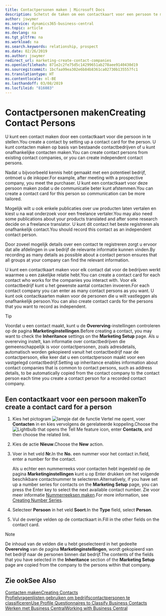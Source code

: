 ```yaml
---
title: Contactpersonen maken | Microsoft Docs
description: Schetst de taken om een contactkaart voor een persoon te maken, bijvoorbeeld een prospect of leverancier, om de relatie te helpen definiëren en communicatie af te stemmen.
author: jswymer
ms.service: dynamics365-business-central
ms.topic: article
ms.devlang: na
ms.tgt_pltfrm: na
ms.workload: na
ms.search.keywords: relationship, prospect
ms.date: 02/26/2019
ms.author: jswymer
redirect_url: marketing-create-contact-companies
ms.openlocfilehash: 871e2c2fe75d5c14299651ab278aee9140430d19
ms.sourcegitcommit: 1bcfaa99ea302e6b84b8361ca02730b135557fc1
ms.translationtype: HT
ms.contentlocale: nl-BE
ms.lasthandoff: 03/08/2019
ms.locfileid: "816083"
---
```

# <a name="creating-contact-persons"></a><span data-ttu-id="ccf44-103">Contactpersonen maken</span><span class="sxs-lookup"><span data-stu-id="ccf44-103">Creating Contact Persons</span></span>
<span data-ttu-id="ccf44-104">U kunt een contact maken door een contactkaart voor die persoon in te stellen.</span><span class="sxs-lookup"><span data-stu-id="ccf44-104">You create a contact by setting up a contact card for the person.</span></span> <span data-ttu-id="ccf44-105">U kunt contacten maken op basis van bestaande contactbedrijven of u kunt onafhankelijke contacten maken.</span><span class="sxs-lookup"><span data-stu-id="ccf44-105">You can create contact persons from existing contact companies, or you can create independent contact persons.</span></span>

<span data-ttu-id="ccf44-106">Nadat u bijvoorbeeld kennis hebt gemaakt met een potentieel bedrijf, ontmoet u de inkoper.</span><span class="sxs-lookup"><span data-stu-id="ccf44-106">For example, after meeting with a prospective company, you meet the purchaser.</span></span> <span data-ttu-id="ccf44-107">U kunt een contactkaart voor deze persoon maken zodat u de communicatie beter kunt afstemmen.</span><span class="sxs-lookup"><span data-stu-id="ccf44-107">You can create a contact card for this person so communication can be more tailored.</span></span>

<span data-ttu-id="ccf44-108">Mogelijk wilt u ook enkele publicaties over uw producten laten vertalen en kiest u na wat onderzoek voor een freelance vertaler.</span><span class="sxs-lookup"><span data-stu-id="ccf44-108">You may also need some publications about your products translated and after some research decide on a freelance translator.</span></span> <span data-ttu-id="ccf44-109">U kunt dit contact het beste registreren als onafhankelijk contact.</span><span class="sxs-lookup"><span data-stu-id="ccf44-109">You should record this contact as an independent contact person.</span></span>

<span data-ttu-id="ccf44-110">Door zoveel mogelijk details over een contact te registreren zorgt u ervoor dat alle afdelingen in uw bedrijf de relevante informatie kunnen vinden.</span><span class="sxs-lookup"><span data-stu-id="ccf44-110">By recording as many details as possible about a contact person ensures that all groups at your company can find the relevant information.</span></span>

<span data-ttu-id="ccf44-111">U kunt een contactkaart maken voor elk contact dat voor de bedrijven werkt waarmee u een zakelijke relatie hebt.</span><span class="sxs-lookup"><span data-stu-id="ccf44-111">You can create a contact card for each contact who works for the companies you interact with.</span></span> <span data-ttu-id="ccf44-112">Voor elk contactbedrijf kunt u het gewenste aantal contacten invoeren.</span><span class="sxs-lookup"><span data-stu-id="ccf44-112">For each contact company you can enter as many contact persons as you want.</span></span> <span data-ttu-id="ccf44-113">U kunt ook contactkaarten maken voor de personen die u wilt vastleggen als onafhankelijk persoon.</span><span class="sxs-lookup"><span data-stu-id="ccf44-113">You can also create contact cards for the persons that you want to record as independent.</span></span>

> [!TIP]  
>   <span data-ttu-id="ccf44-114">Voordat u een contact maakt, kunt u de **Overerving**-instellingen controleren op de pagina **Marketinginstellingen**.</span><span class="sxs-lookup"><span data-stu-id="ccf44-114">Before creating a contact, you may want to check the **Inheritance** settings on the **Marketing Setup** page.</span></span> <span data-ttu-id="ccf44-115">Als u overerving instelt, kan informatie over contactbedrijven die gemeenschappelijk is voor contactpersonen, zoals adresdetails, automatisch worden gekopieerd vanuit het contactbedrijf naar de contactpersoon, elke keer dat u een contactpersoon maakt voor een vastgelegd contactbedrijf.</span><span class="sxs-lookup"><span data-stu-id="ccf44-115">Setting up inheritance enables information about contact companies that is common to contact persons, such as address details, to be automatically copied from the contact company to the contact person each time you create a contact person for a recorded contact company.</span></span>

## <a name="to-create-a-contact-card-for-a-person"></a><span data-ttu-id="ccf44-116">Een contactkaart voor een persoon maken</span><span class="sxs-lookup"><span data-stu-id="ccf44-116">To create a contact card for a person</span></span>
1. <span data-ttu-id="ccf44-117">Kies het pictogram ![lampje dat de functie Vertel me opent](media/ui-search/search_small.png "Vertel me wat u wilt doen"), voer **Contacten** in en kies vervolgens de gerelateerde koppeling.</span><span class="sxs-lookup"><span data-stu-id="ccf44-117">Choose the ![Lightbulb that opens the Tell Me feature](media/ui-search/search_small.png "Tell me what you want to do") icon, enter **Contacts**, and then choose the related link.</span></span>
2. <span data-ttu-id="ccf44-118">Kies de actie **Nieuw**.</span><span class="sxs-lookup"><span data-stu-id="ccf44-118">Choose the **New** action.</span></span>
3. <span data-ttu-id="ccf44-119">Voer in het veld **Nr.**</span><span class="sxs-lookup"><span data-stu-id="ccf44-119">In the **No.**</span></span> <span data-ttu-id="ccf44-120">een nummer voor het contact in.</span><span class="sxs-lookup"><span data-stu-id="ccf44-120">field, enter a number for the contact.</span></span>

    <span data-ttu-id="ccf44-121">Als u echter een nummerreeks voor contacten hebt ingesteld op de pagina **Marketinginstellingen** kunt u op Enter drukken om het volgende beschikbare contactnummer te selecteren.</span><span class="sxs-lookup"><span data-stu-id="ccf44-121">Alternatively, if you have set up a number series for contacts on the **Marketing Setup** page, you can press the Enter key to select the next available contact number.</span></span> <span data-ttu-id="ccf44-122">Zie voor meer informatie [Nummerreeksen maken](ui-create-number-series.md).</span><span class="sxs-lookup"><span data-stu-id="ccf44-122">For more information, see [Creating Number Series](ui-create-number-series.md).</span></span>
4. <span data-ttu-id="ccf44-123">Selecteer **Persoon** in het veld **Soort**.</span><span class="sxs-lookup"><span data-stu-id="ccf44-123">In the **Type** field, select **Person**.</span></span>
5. <span data-ttu-id="ccf44-124">Vul de overige velden op de contactkaart in.</span><span class="sxs-lookup"><span data-stu-id="ccf44-124">Fill in the other fields on the contact card.</span></span>

> [!NOTE]  
>   <span data-ttu-id="ccf44-125">De inhoud van de velden die u hebt geselecteerd in het gedeelte **Overerving** van de pagina **Marketinginstellingen**, wordt gekopieerd van het bedrijf naar de personen binnen dat bedrijf.</span><span class="sxs-lookup"><span data-stu-id="ccf44-125">The contents of the fields that you have selected in the **Inheritance** section of the **Marketing Setup** page are copied from the company to the persons within that company.</span></span>

## <a name="see-also"></a><span data-ttu-id="ccf44-126">Zie ook</span><span class="sxs-lookup"><span data-stu-id="ccf44-126">See Also</span></span>
[<span data-ttu-id="ccf44-127">Contacten maken</span><span class="sxs-lookup"><span data-stu-id="ccf44-127">Creating Contacts</span></span>](marketing-create-contact-companies.md)  
[<span data-ttu-id="ccf44-128">Profielvragenlijsten gebruiken om bedrijfscontactpersonen te classificeren</span><span class="sxs-lookup"><span data-stu-id="ccf44-128">Use Profile Questionnaires to Classify Business Contacts</span></span>](marketing-create-contact-profile-questionnaire.md)  
[<span data-ttu-id="ccf44-129">Werken met Business Central</span><span class="sxs-lookup"><span data-stu-id="ccf44-129">Working with Business Central</span></span>](ui-work-product.md)
